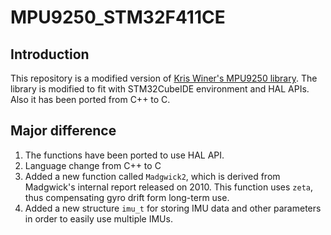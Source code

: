 MPU9250_STM32F411CE
===================

Introduction
------------
This repository is a modified version of [Kris Winer's MPU9250 library](https://github.com/kriswiner/MPU9250/tree/master). The library is modified to fit with STM32CubeIDE environment and HAL APIs. Also it has been ported from C++ to C.

Major difference
----------------
1. The functions have been ported to use HAL API.
2. Language change from C++ to C
3. Added a new function called `Madgwick2`, which is derived from Madgwick's internal report released on 2010. This function uses `zeta`, thus compensating gyro drift form long-term use.
4. Added a new structure `imu_t` for storing IMU data and other parameters in order to easily use multiple IMUs.
